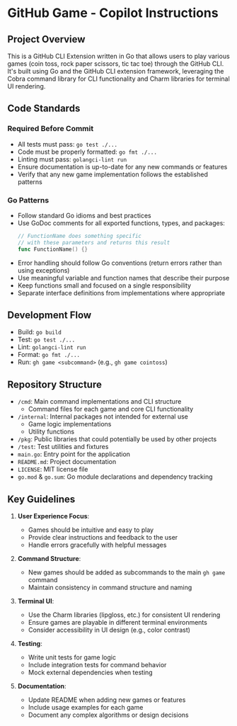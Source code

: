 # GitHub Game - Copilot Instructions

## Project Overview
This is a GitHub CLI Extension written in Go that allows users to play various games (coin toss, rock paper scissors, tic tac toe) through the GitHub CLI. It's built using Go and the GitHub CLI extension framework, leveraging the Cobra command library for CLI functionality and Charm libraries for terminal UI rendering.

## Code Standards

### Required Before Commit
- All tests must pass: `go test ./...`
- Code must be properly formatted: `go fmt ./...`
- Linting must pass: `golangci-lint run`
- Ensure documentation is up-to-date for any new commands or features
- Verify that any new game implementation follows the established patterns

### Go Patterns
- Follow standard Go idioms and best practices
- Use GoDoc comments for all exported functions, types, and packages:
  ```go
  // FunctionName does something specific
  // with these parameters and returns this result
  func FunctionName() {}
  ```
- Error handling should follow Go conventions (return errors rather than using exceptions)
- Use meaningful variable and function names that describe their purpose
- Keep functions small and focused on a single responsibility
- Separate interface definitions from implementations where appropriate

## Development Flow

- Build: `go build`
- Test: `go test ./...`
- Lint: `golangci-lint run`
- Format: `go fmt ./...`
- Run: `gh game <subcommand>` (e.g., `gh game cointoss`)

## Repository Structure
- `/cmd`: Main command implementations and CLI structure
  - Command files for each game and core CLI functionality
- `/internal`: Internal packages not intended for external use
  - Game logic implementations
  - Utility functions
- `/pkg`: Public libraries that could potentially be used by other projects
- `/test`: Test utilities and fixtures
- `main.go`: Entry point for the application
- `README.md`: Project documentation
- `LICENSE`: MIT license file
- `go.mod` & `go.sum`: Go module declarations and dependency tracking

## Key Guidelines

1. **User Experience Focus**:
   - Games should be intuitive and easy to play
   - Provide clear instructions and feedback to the user
   - Handle errors gracefully with helpful messages

2. **Command Structure**:
   - New games should be added as subcommands to the main `gh game` command
   - Maintain consistency in command structure and naming

3. **Terminal UI**:
   - Use the Charm libraries (lipgloss, etc.) for consistent UI rendering
   - Ensure games are playable in different terminal environments
   - Consider accessibility in UI design (e.g., color contrast)

4. **Testing**:
   - Write unit tests for game logic
   - Include integration tests for command behavior
   - Mock external dependencies when testing

5. **Documentation**:
   - Update README when adding new games or features
   - Include usage examples for each game
   - Document any complex algorithms or design decisions